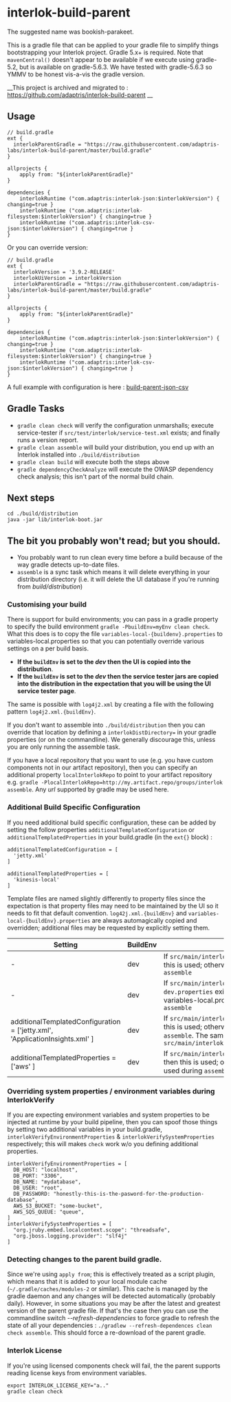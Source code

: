 # interlok-build-parent

The suggested name was bookish-parakeet.

This is a gradle file that can be applied to your gradle file to simplify things bootstrapping your Interlok project. Gradle 5.x+ is required. Note that `mavenCentral()` doesn't appear to be available if we execute using gradle-5.2, but is available on gradle-5.6.3. We have tested with gradle-5.6.3 so YMMV to be honest vis-a-vis the gradle version.

__This project is archived and migrated to : https://github.com/adaptris/interlok-build-parent __

## Usage

```
// build.gradle
ext {
  interlokParentGradle = "https://raw.githubusercontent.com/adaptris-labs/interlok-build-parent/master/build.gradle"
}

allprojects {
    apply from: "${interlokParentGradle}"
}

dependencies {
    interlokRuntime ("com.adaptris:interlok-json:$interlokVersion") { changing=true }
    interlokRuntime ("com.adaptris:interlok-filesystem:$interlokVersion") { changing=true }
    interlokRuntime ("com.adaptris:interlok-csv-json:$interlokVersion") { changing=true }
}
```

Or you can override version:

```
// build.gradle
ext {
  interlokVersion = '3.9.2-RELEASE'
  interlokUiVersion = interlokVersion
  interlokParentGradle = "https://raw.githubusercontent.com/adaptris-labs/interlok-build-parent/master/build.gradle"
}

allprojects {
    apply from: "${interlokParentGradle}"
}

dependencies {
    interlokRuntime ("com.adaptris:interlok-json:$interlokVersion") { changing=true }
    interlokRuntime ("com.adaptris:interlok-filesystem:$interlokVersion") { changing=true }
    interlokRuntime ("com.adaptris:interlok-csv-json:$interlokVersion") { changing=true }
}
```

A full example with configuration is here : [build-parent-json-csv](https://github.com/adaptris-labs/build-parent-json-csv)

## Gradle Tasks

* `gradle clean check` will verify the configuration unmarshalls; execute service-tester if `src/test/interlok/service-test.xml` exists; and finally runs a version report.
* `gradle clean assemble` will build your distribution, you end up with an Interlok installed into `./build/distribution`
* `gradle clean build` will execute both the steps above
* `gradle dependencyCheckAnalyze` will execute the OWASP dependency check analysis; this isn't part of the normal build chain.

## Next steps

```
cd ./build/distribution
java -jar lib/interlok-boot.jar
```

## The bit you probably won't read; but you should.

* You probably want to run clean every time before a build because of the way gradle detects up-to-date files.
* `assemble` is a sync task which means it will delete everything in your distribution directory (i.e. it will delete the UI database if you're running from _build/distribution_)


### Customising your build

There is support for build environments; you can pass in a gradle property to specify the build environment `gradle -PbuildEnv=myEnv clean check`. What this does is to copy the file `variables-local-{buildenv}.properties` to variables-local.properties so that you can potentially override various settings on a per build basis. 

* __If the `buildEnv` is set to the _dev_ then the UI is copied into the distribution__.
* __If the `buildEnv` is set to the _dev_ then the service tester jars are copied into the distribution in the expectation that you will be using the UI service tester page__.


The same is possible with `log4j2.xml` by creating a file with the following pattern `log4j2.xml.{buildEnv}`.

If you don't want to assemble into `./build/distribution` then you can override that location by defining a `interlokDistDirectory=` in your gradle properties (or on the commandline). We generally discourage this, unless you are only running the assemble task.

If you have a local repository that you want to use (e.g. you have custom components not in our artifact repository), then you can specify an additional property `localInterlokRepo` to point to your artifact repository e.g. `gradle -PlocalInterlokRepo=http://my.artifact.repo/groups/interlok assemble`. Any _url_ supported by gradle may be used here.

### Additional Build Specific Configuration

If you need additional build specific configuration, these can be added by setting the follow properties `additionalTemplatedConfiguration` or `additionalTemplatedProperties` in your build.gradle (in the `ext{}` block) :

```
additionalTemplatedConfiguration = [
  'jetty.xml'
]

additionalTemplatedProperties = [
  'kinesis-local'
]
```

Template files are named slightly differently to property files since the expectation is that property files may need to be maintained by the UI so it needs to fit that default convention. `log42j.xml.{buildEnv}` and `variables-local-{buildEnv}.properties` are always automagically copied and overridden; additional files may be requested by explicitly setting them.

| Setting | BuildEnv | Behaviour |
|----|----|----|
| - | dev | If `src/main/interlok/config/log4j2.xml.dev` exists then this is used; otherwise log4j2.xml is the file used during `assemble` |
| - | dev | If `src/main/interlok/config/variables-local-dev.properties` exists then this is used; otherwise variables-local.properties is the file used during `assemble` |
| additionalTemplatedConfiguration = ['jetty.xml', 'ApplicationInsights.xml' ] | dev | If `src/main/interlok/config/jetty.xml.dev` exists then this is used; otherwise jetty.xml is the file used during `assemble`. The same behaviour is applied for `src/main/interlok/config/ApplicationInsights.xml.dev` |
| additionalTemplatedProperties = ['aws' ] | dev | If `src/main/interlok/config/aws-dev.properties` exists then this is used; otherwise aws.properties is the file used during `assemble` |


### Overriding system properties / environment variables during InterlokVerify

If you are expecting environment variables and system properties to be injected at runtime by your build pipeline, then you can spoof those things by setting two additional variables in your build.gradle, `interlokVerifyEnvironmentProperties` & `interlokVerifySystemProperties` respectively; this will makes `check` work w/o you defining additional properties.

```
interlokVerifyEnvironmentProperties = [
  DB_HOST: "localhost",
  DB_PORT: "3306",
  DB_NAME: "mydatabase",
  DB_USER: "root",
  DB_PASSWORD: "honestly-this-is-the-pasword-for-the-production-database",
  AWS_S3_BUCKET: "some-bucket",
  AWS_SQS_QUEUE: "queue",
]
interlokVerifySystemProperties = [
  "org.jruby.embed.localcontext.scope": "threadsafe",
  "org.jboss.logging.provider": "slf4j"
]
```

### Detecting changes to the parent build gradle.

Since we're using `apply from`; this is effectively treated as a script plugin, which means that it is added to your local module cache (`~/.gradle/caches/modules-2` or similar). This cache is managed by the gradle daemon and any changes will be detected automatically (probably daily). However, in some situations you may be after the latest and greatest version of the parent gradle file. If that's the case then you can use the commandline switch _--refresh-dependencies_ to force gradle to refresh the state of all your dependencies : `./gradlew --refresh-dependences clean check assemble`. This should force a re-download of the parent gradle.

### Interlok License

If you're using licensed components check will fail, the the parent supports reading license keys from environment variables.

```shell
export INTERLOK_LICENSE_KEY="a.."
gradle clean check
```
